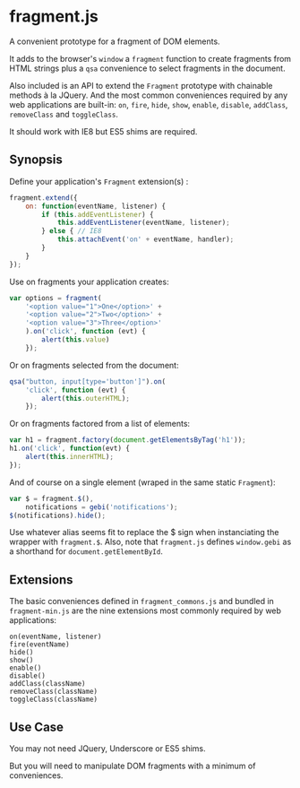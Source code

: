 fragment.js
===
A convenient prototype for a fragment of DOM elements.

It adds to the browser's `window` a `fragment` function to create fragments from HTML strings plus a `qsa` convenience to select fragments in the document.

Also included is an API to extend the `Fragment` prototype with chainable methods à la JQuery. And the most common conveniences required by any web applications are built-in: `on`, `fire`, `hide`, `show`, `enable`, `disable`, `addClass`, `removeClass` and `toggleClass`.

It should work with IE8 but ES5 shims are required.

Synopsis
---
Define your application's `Fragment` extension(s) :

```javascript
fragment.extend({
	on: function(eventName, listener) {
	    if (this.addEventListener) {
	        this.addEventListener(eventName, listener);
	    } else { // IE8
	        this.attachEvent('on' + eventName, handler);
	    }
    }
});
```

Use on fragments your application creates:

```javascript
var options = fragment(
    '<option value="1">One</option>' +
    '<option value="2">Two</option>' +
    '<option value="3">Three</option>'
    ).on('click', function (evt) {
        alert(this.value)
    });
```

Or on fragments selected from the document:

```javascript
qsa("button, input[type='button']").on(
    'click', function (evt) {
        alert(this.outerHTML); 
    });
```

Or on fragments factored from a list of elements:

```javascript
var h1 = fragment.factory(document.getElementsByTag('h1'));
h1.on('click', function(evt) {
    alert(this.innerHTML);
});
```

And of course on a single element (wraped in the same static `Fragment`):

```javascript
var $ = fragment.$(),
    notifications = gebi('notifications');
$(notifications).hide();
```

Use whatever alias seems fit to replace the $ sign when instanciating the wrapper with `fragment.$`. Also, note that `fragment.js` defines `window.gebi` as a shorthand for `document.getElementById`.

Extensions
---
The basic conveniences defined in `fragment_commons.js` and bundled in `fragment-min.js` are the nine extensions most commonly required by web applications: 

```
on(eventName, listener)
fire(eventName)
hide()
show()
enable()
disable()
addClass(className)
removeClass(className)
toggleClass(className)
```

Use Case
---
You may not need JQuery, Underscore or ES5 shims.

But you will need to manipulate DOM fragments with a minimum of conveniences.